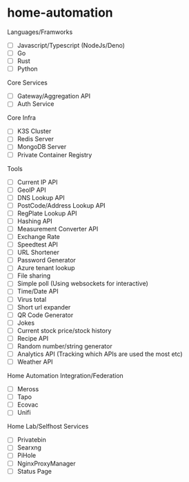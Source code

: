 # home-automation

Languages/Framworks
- [ ] Javascript/Typescript (NodeJs/Deno)
- [ ] Go
- [ ] Rust
- [ ] Python

Core Services
- [ ] Gateway/Aggregation API
- [ ] Auth Service

Core Infra
- [ ] K3S Cluster
- [ ] Redis Server
- [ ] MongoDB Server
- [ ] Private Container Registry

Tools 
- [ ] Current IP API
- [ ] GeoIP API
- [ ] DNS Lookup API
- [ ] PostCode/Address Lookup API
- [ ] RegPlate Lookup API
- [ ] Hashing API
- [ ] Measurement Converter API
- [ ] Exchange Rate
- [ ] Speedtest API
- [ ] URL Shortener
- [ ] Password Generator
- [ ] Azure tenant lookup
- [ ] File sharing
- [ ] Simple poll (Using websockets for interactive)
- [ ] Time/Date API
- [ ] Virus total
- [ ] Short url expander
- [ ] QR Code Generator
- [ ] Jokes
- [ ] Current stock price/stock history
- [ ] Recipe API
- [ ] Random number/string generator
- [ ] Analytics API (Tracking which APIs are used the most etc)
- [ ] Weather API

Home Automation Integration/Federation
- [ ] Meross
- [ ] Tapo
- [ ] Ecovac
- [ ] Unifi

Home Lab/Selfhost Services
- [ ] Privatebin
- [ ] Searxng
- [ ] PiHole
- [ ] NginxProxyManager
- [ ] Status Page
